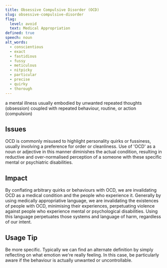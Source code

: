 ```yaml
---
title: Obsessive Compulsive Disorder (OCD)
slug: obsessive-compulsive-disorder
flag:
  level: avoid
  text: Medical Appropriation
defined: true
speech: noun
alt_words:
  - conscientious
  - exact
  - fastidious
  - fussy
  - meticulous
  - nitpicky
  - particular
  - precise
  - quirky
  - thorough
---
```


a mental illness usually embodied by unwanted repeated thoughts (obsession) coupled with repeated behaviour, routine, or action (compulsion)

## Issues

OCD is commonly misused to highlight personality quirks or fussiness, usually involving a preference for order or cleanliness. Use of 'OCD' as a noun or adjective in this manner diminishes the actual condition, resulting in reductive and over-normalised perception of a someone with these specific mental or psychiatric disabilities.

## Impact

By conflating arbitrary quirks or behaviours with OCD, we are invalidating OCD as a medical condition and the people who experience it. Generally by using medically appropriative language, we are invalidating the existences of people with OCD, minimising their experiences, perpetuating violence against people who experience mental or psychological disabilities. Using this language perpetuates those systems and language of harm, regardless of our intent.

## Usage Tip

Be more specific. Typically we can find an alternate definition by simply reflecting on what emotion we're really feeling. In this case, be particularly aware if the behaviour is actually unwanted or uncontrollable.
